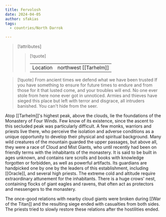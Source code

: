 ```yaml
---
title: Fervolosh
date: 2024-04-05
author: sfakias
tags:
  - countries/North Darrok

---
```

> [!attributes]
> 
> > [!quote]
> >
> > | | |
> > | --- | --- |
> > | Location | northwest [[Tarhelm]] |

> [!quote] 
>From ancient times we defend
>what we have been trusted
>If you have something to ensure
>for future times to endure
>and from those for it that lusted
>come, and your troubles will end.
>No one ever stole from here
>none ever got in unnoticed.
>Armies and thieves have sieged this place
>but left with terror and disgrace,
>all intruders banished.
>You can't hide from the seer.

Atop [[Tarhelm]]'s highest peak, above the clouds, lie the foundations of the Monastery of Four Winds. Few knοw of its existence, since the ascent to this secluded peak was particularly difficult. A few monks, warriors and priests live there, who perceive the isolation and adverse conditions as a unique opportunity to develop their physical and spiritual background. Many wild creatures of the mountain guarded the upper passages, but above all, they were a race of Cloud and Mist Giants, who until recently had been on friendly terms with the inhabitants of the monastery. It is said to be built in ages unknown, and contains rare scrolls and books with knowledge forgotten or forbidden, as well as powerful artifacts. Its guardians are handpicked one by one by the leaders of this establishment, including [[Oracle]], and several high priests. The extreme cold and altitude require extraordinary attunement for the inhabitants. There is a huge crows' nest, containing flocks of giant eagles and ravens, that often act as protectors and messengers to the monastery.

The once-good relations with nearby cloud giants were broken during [[War of the Titan]] and the resulting siege ended with casualties from both sides. The priests tried to slowly restore these relations after the hostilities ended.